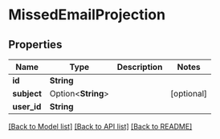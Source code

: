 # MissedEmailProjection

## Properties

Name | Type | Description | Notes
------------ | ------------- | ------------- | -------------
**id** | **String** |  | 
**subject** | Option<**String**> |  | [optional]
**user_id** | **String** |  | 

[[Back to Model list]](../README#documentation-for-models) [[Back to API list]](../README#documentation-for-api-endpoints) [[Back to README]](../README)



